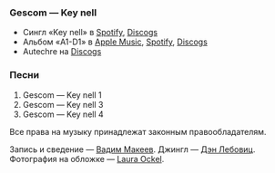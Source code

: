 ### Gescom — Key nell

- Сингл «Key nell» в
	[Spotify](https://open.spotify.com/album/5yNyACuil6o4tglWiZAAMJ),
	[Discogs](https://www.discogs.com/master/18519)
- Альбом «A1-D1» в
	[Apple Music](https://music.apple.com/album/266206483),
	[Spotify](https://open.spotify.com/playlist/18EtI3u6N0ENtDQo1E4OQ1),
	[Discogs](https://www.discogs.com/master/731245)
- Autechre на [Discogs](https://www.discogs.com/artist/41-Autechre)

### Песни

1. Gescom — Key nell 1
2. Gescom — Key nell 3
3. Gescom — Key nell 4

Все права на музыку принадлежат законным правообладателям.

Запись и сведение — [Вадим Макеев](https://twitter.com/pepelsbey).
Джингл — [Дэн Лебовиц](https://www.youtube.com/channel/UC38A5qHrlc_Zgua7vL4b96w).
Фотография на обложке — [Laura Ockel](https://unsplash.com/photos/qOx9KsvpqcM).
